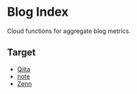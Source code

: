 # Blog Index

Cloud functions for aggregate blog metrics.

## Target 

- [Qiita](https://qiita.com/)
- [note](https://note.com/)
- [Zenn](https://zenn.dev/)


